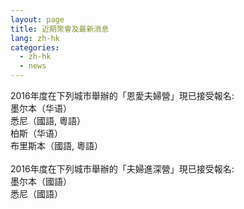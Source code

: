 ```yaml
---
layout: page
title: 近期聚會及最新消息
lang: zh-hk
categories: 
  - zh-hk
  - news
--- 
```

2016年度在下列城市舉辦的「恩愛夫婦營」現已接受報名:<br>
墨尔本（华语）<br>
悉尼（國語, 粵語）<br>
柏斯（华语）<br>
布里斯本（國語, 粵語）
<br>
<br>
2016年度在下列城市舉辦的「夫婦進深營」現已接受報名:<br>
墨尔本（國語）<br>
悉尼（國語）
